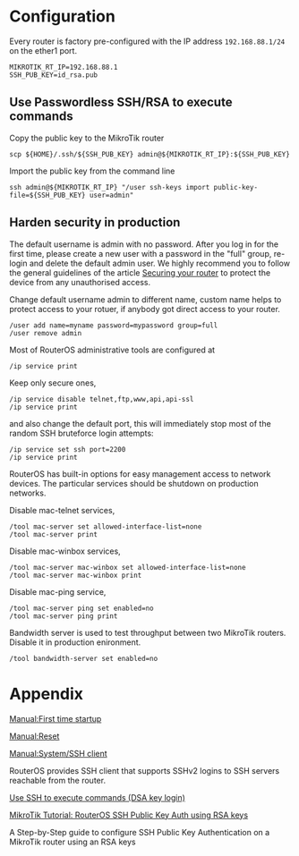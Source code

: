 # Configuration 

Every router is factory pre-configured with the IP address `192.168.88.1/24` on the ether1 port.

```console
MIKROTIK_RT_IP=192.168.88.1
SSH_PUB_KEY=id_rsa.pub
```

## Use Passwordless SSH/RSA to execute commands

Copy the public key to the MikroTik router

```console
scp ${HOME}/.ssh/${SSH_PUB_KEY} admin@${MIKROTIK_RT_IP}:${SSH_PUB_KEY} 
```

Import the public key from the command line

```console
ssh admin@${MIKROTIK_RT_IP} "/user ssh-keys import public-key-file=${SSH_PUB_KEY} user=admin"
```

## Harden security in production

The default username is admin with no password. After you log in for the first time, please create a new user with a password in the "full" group, re-login and delete the default admin user. We highly recommend you to follow the general guidelines of the article [Securing your router](https://wiki.mikrotik.com/wiki/Manual:Securing_Your_Router) to protect the device from any unauthorised access.

Change default username admin to different name, custom name helps to protect access to your rotuer, if anybody got direct access to your router.

```console
/user add name=myname password=mypassword group=full
/user remove admin
```

Most of RouterOS administrative tools are configured at

```console
/ip service print 
```

Keep only secure ones,

```console
/ip service disable telnet,ftp,www,api,api-ssl
/ip service print 
```

and also change the default port, this will immediately stop most of the random SSH bruteforce login attempts:

```console
/ip service set ssh port=2200
/ip service print 
```

RouterOS has built-in options for easy management access to network devices. The particular services should be shutdown on production networks.

Disable mac-telnet services,

```console
/tool mac-server set allowed-interface-list=none
/tool mac-server print
```

Disable mac-winbox services,

```console
/tool mac-server mac-winbox set allowed-interface-list=none
/tool mac-server mac-winbox print
```

Disable mac-ping service,

```console
/tool mac-server ping set enabled=no
/tool mac-server ping print
```

Bandwidth server is used to test throughput between two MikroTik routers. Disable it in production enironment.

```console
/tool bandwidth-server set enabled=no 
```

# Appendix

[Manual:First time startup](https://wiki.mikrotik.com/wiki/Manual:First_time_startup)

[Manual:Reset](https://wiki.mikrotik.com/wiki/Manual:Reset)

[Manual:System/SSH client](https://wiki.mikrotik.com/wiki/Manual:System/SSH_client)

RouterOS provides SSH client that supports SSHv2 logins to SSH servers reachable from the router.

[Use SSH to execute commands (DSA key login)](https://wiki.mikrotik.com/wiki/Use_SSH_to_execute_commands_(DSA_key_login))

[MikroTik Tutorial: RouterOS SSH Public Key Auth using RSA keys](https://jcutrer.com/howto/networking/mikrotik/routeros-ssh-publickeyauth-rsa-keys)

A Step-by-Step guide to configure SSH Public Key Authentication on a MikroTik router using an RSA keys

